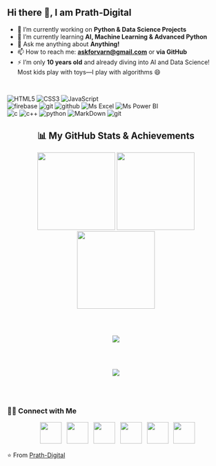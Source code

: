 ## Hi there 👋, I am **Prath-Digital**

- 🔭 I’m currently working on **Python & Data Science Projects**
- 🌱 I’m currently learning **AI, Machine Learning & Advanced Python**
- 💬 Ask me anything about **Anything!**
- 📫 How to reach me: **askforvarn@gmail.com** or **via GitHub**
- ⚡ I’m only **10 years old** and already diving into AI and Data Science!  
  Most kids play with toys—I play with algorithms 😄

<br>

![HTML5](https://img.shields.io/badge/html%205-grey?style=for-the-badge&logo=html5&logoColor=white&labelColor=000000)
![CSS3](https://img.shields.io/badge/css%203-grey?style=for-the-badge&logo=css&logoColor=white&labelColor=000000)
![JavaScript](https://img.shields.io/badge/-JavaScript-grey?style=for-the-badge&logo=javascript&logoColor=white&labelColor=000000)
<br>
![firebase](https://img.shields.io/badge/-firebase-grey?style=for-the-badge&logo=firebase&logoColor=white&labelColor=000000)
![git](https://img.shields.io/badge/-git-grey?style=for-the-badge&logo=git&logoColor=white&labelColor=000000)
![github](https://img.shields.io/badge/-github-grey?style=for-the-badge&logo=github&logoColor=white&labelColor=000000)
![Ms Excel](https://img.shields.io/badge/-Ms%20Excel-grey?style=for-the-badge&logo=googlesheets&logoColor=white&labelColor=000000)
![Ms Power BI](https://img.shields.io/badge/-Ms%20Power%20BI-grey?style=for-the-badge&logo=googleanalytics&logoColor=white&labelColor=000000)
<br>
![c](https://img.shields.io/badge/-c%20language-grey?style=for-the-badge&logo=c&logoColor=white&labelColor=000000)
![c++](https://img.shields.io/badge/-c++-grey?style=for-the-badge&logo=cplusplus&logoColor=white&labelColor=000000)
![python](https://img.shields.io/badge/-python-grey?style=for-the-badge&logo=python&logoColor=white&labelColor=000000)
![MarkDown](https://img.shields.io/badge/-Markdown-grey?style=for-the-badge&logo=Markdown&logoColor=white&labelColor=000000)
![git](https://img.shields.io/badge/-git-grey?style=for-the-badge&logo=git&logoColor=white&labelColor=000000)

<!-- GitHub Stats -->
<h2 align="center">📊 My GitHub Stats & Achievements</h2>

<div align="center">

  <!-- Row 1: Stats + Streak + Languages -->
  <img src="https://github-readme-stats.vercel.app/api?username=Prath-Digital&show_icons=true&theme=tokyonight&rank_icon=github&include_all_commits=true&count_private=true&hide_border=false" height="180em" />
  <img src="https://github-readme-streak-stats.herokuapp.com/?user=Prath-Digital&theme=tokyonight&hide_border=false" height="180em" />
  <img src="https://github-readme-stats.vercel.app/api/top-langs/?username=Prath-Digital&layout=compact&theme=tokyonight&hide_border=false" height="180em" />

  <br><br>

  <!-- Row 2: Trophies -->
  <img src="https://github-profile-trophy.vercel.app/?username=Prath-Digital&theme=tokyonight&no-frame=true&no-bg=true&margin-w=15" />

  <br><br>

  <!-- Row 3: Activity Graph -->
  <img src="https://github-readme-activity-graph.vercel.app/graph?username=Prath-Digital&theme=tokyo-night&hide_border=true" />


  <br><br>

</div>



<!-- Connect Section -->
<h3> 🤝🏻 Connect with Me </h3>

<p align="center">
  &nbsp; <a href="https://www.youtube.com/@prath-digital" target="_blank" rel="noopener noreferrer"><img src="https://cdn-icons-png.flaticon.com/128/5968/5968852.png"  width="50" /></a>
  &nbsp; <a href="https://www.facebook.com/profile.php?id=61577682042896" target="_blank" rel="noopener noreferrer"><img src="https://cdn-icons-png.flaticon.com/128/733/733547.png"  width="50" /></a>
  &nbsp; <a href="https://www.instagram.com/prath_digital/" target="_blank" rel="noopener noreferrer"><img src="https://cdn-icons-png.flaticon.com/128/15713/15713420.png" width="50" /></a>
  &nbsp; <a  href="https://x.com/PUdhnawala95845" target="_blank" rel="noopener noreferrer"><img src="https://cdn-icons-png.flaticon.com/256/5968/5968830.png"  width="50" /></a>
  &nbsp; <a href="https://www.linkedin.com/in/prath-udhnawala-96a317373/" target="_blank" rel="noopener noreferrer"><img src="https://cdn-icons-png.flaticon.com/128/3536/3536505.png" width="50" /></a>
  &nbsp; <a  href="mailto:askforvarn@gmail.com" target="_blank" rel="noopener noreferrer"><img src="https://cdn-icons-png.flaticon.com/128/5968/5968534.png"  width="50" /></a>
</p>

⭐️ From [Prath-Digital](https://github.com/Prath-Digital)
